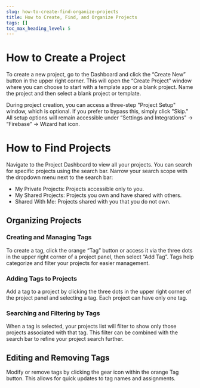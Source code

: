 ```yaml
---
slug: how-to-create-find-organize-projects
title: How to Create, Find, and Organize Projects
tags: []
toc_max_heading_level: 5
---
```

# How to Create a Project

To create a new project, go to the Dashboard and click the “Create New” button in the upper right corner. This will open the “Create Project” window where you can choose to start with a template app or a blank project. Name the project and then select a blank project or template. 

During project creation, you can access a three-step "Project Setup" window, which is optional. If you prefer to bypass this, simply click "Skip." All setup options will remain accessible under “Settings and Integrations” → “Firebase” → Wizard hat icon.

# How to Find Projects

Navigate to the Project Dashboard to view all your projects. You can search for specific projects using the search bar. Narrow your search scope with the dropdown menu next to the search bar:

- My Private Projects: Projects accessible only to you.
- My Shared Projects: Projects you own and have shared with others.
- Shared With Me: Projects shared with you that you do not own.

## **Organizing Projects**

### **Creating and Managing Tags**

To create a tag, click the orange “Tag” button or access it via the three dots in the upper right corner of a project panel, then select “Add Tag”. Tags help categorize and filter your projects for easier management.

### **Adding Tags to Projects**

Add a tag to a project by clicking the three dots in the upper right corner of the project panel and selecting a tag. Each project can have only one tag.

### **Searching and Filtering by Tags**

When a tag is selected, your projects list will filter to show only those projects associated with that tag. This filter can be combined with the search bar to refine your project search further.

## **Editing and Removing Tags**

Modify or remove tags by clicking the gear icon within the orange Tag button. This allows for quick updates to tag names and assignments.